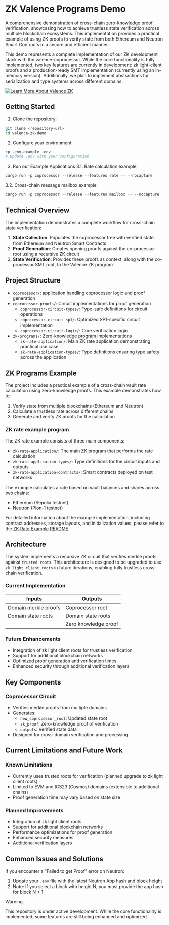 # ZK Valence Programs Demo
A comprehensive demonstration of cross-chain zero-knowledge proof verification, showcasing how to achieve trustless state verification across multiple blockchain ecosystems. This implementation provides a practical example of using ZK proofs to verify state from both Ethereum and Neutron Smart Contracts in a secure and efficient manner.

This demo represents a complete implementation of our ZK development stack with the valence-coprocessor. While the core functionality is fully implemented, two key features are currently in development: zk light-client proofs and a production-ready SMT implementation (currently using an in-memory version). Additionally, we plan to implement abstractions for serialization and type systems across different domains.

[![Learn More About Valence ZK](https://img.shields.io/badge/_Learn_More_About_Valence_ZK-2EA44F?style=for-the-badge&logo=github&logoColor=white)](https://github.com/timewave-computer/recursive-sp1-verifier/blob/master/context.md)


## Getting Started

1. Clone the repository:
```bash
git clone <repository-url>
cd valence-zk-demo
```

2. Configure your environment:
```bash
cp .env.example .env
# Update .env with your configuration
```
3. Run our Example Applications
3.1. Rate calculation example
```rust
cargo run -p coprocessor --release --features rate -- --nocapture
```
3.2. Cross-chain message mailbox example
```rust
cargo run -p coprocessor --release --features mailbox -- --nocapture
```

## Technical Overview

The implementation demonstrates a complete workflow for cross-chain state verification:

1. **State Collection**: Populates the coprocessor tree with verified state from Ethereum and Neutron Smart Contracts
2. **Proof Generation**: Creates opening proofs against the co-processor root using a recursive ZK circuit
3. **State Verification**: Provides these proofs as context, along with the co-processor SMT root, to the Valence ZK program

## Project Structure

- `coprocessor/`: application handling coprocessor logic and proof generation
- `coprocessor-proofs/`: Circuit implementations for proof generation
  - `coprocessor-circuit-types/`: Type-safe definitions for circuit operations
  - `coprocessor-circuit-sp1/`: Optimized SP1-specific circuit implementation
  - `coprocessor-circuit-logic/`: Core verification logic
- `zk-programs/`: Zero-knowledge program implementations
  - `zk-rate-application/`: Main ZK rate application demonstrating practical use case
  - `zk-rate-application-types/`: Type definitions ensuring type safety across the application

## ZK Programs Example

The project includes a practical example of a cross-chain vault rate calculation using zero-knowledge proofs. This example demonstrates how to:

1. Verify state from multiple blockchains (Ethereum and Neutron)
2. Calculate a trustless rate across different chains
3. Generate and verify ZK proofs for the calculation

### ZK rate example program

The ZK rate example consists of three main components:

- `zk-rate-application/`: The main ZK program that performs the rate calculation
- `zk-rate-application-types/`: Type definitions for the circuit inputs and outputs
- `zk-rate-application-contracts/`: Smart contracts deployed on test networks

The example calculates a rate based on vault balances and shares across two chains:
- Ethereum (Sepolia testnet)
- Neutron (Pion-1 testnet)

For detailed information about the example implementation, including contract addresses, storage layouts, and initialization values, please refer to the [ZK Rate Example README](./zk-programs/zk-rate-example/README.md).

## Architecture

The system implements a recursive ZK circuit that verifies merkle proofs against `trusted roots`. This architecture is designed to be upgraded to use `zk light client roots` in future iterations, enabling fully trustless cross-chain verification.

### Current Implementation

| Inputs | Outputs |
|--------|---------|
| Domain merkle proofs | Coprocessor root |
| Domain state roots | Domain state roots |
| | Zero knowledge proof |

### Future Enhancements

- Integration of zk light client roots for trustless verification
- Support for additional blockchain networks
- Optimized proof generation and verification times
- Enhanced security through additional verification layers

## Key Components

### Coprocessor Circuit
- Verifies merkle proofs from multiple domains
- Generates:
  - `new_coprocessor_root`: Updated state root
  - `zk_proof`: Zero-knowledge proof of verification
  - `outputs`: Verified state data
- Designed for cross-domain verification and processing

## Current Limitations and Future Work

### Known Limitations
- Currently uses trusted roots for verification (planned upgrade to zk light client roots)
- Limited to EVM and ICS23 (Cosmos) domains (extensible to additional chains)
- Proof generation time may vary based on state size

### Planned Improvements
- Integration of zk light client roots
- Support for additional blockchain networks
- Performance optimizations for proof generation
- Enhanced security measures
- Additional verification layers

## Common Issues and Solutions

If you encounter a "Failed to get Proof" error on Neutron:
1. Update your `.env` file with the latest Neutron App hash and block height
2. Note: If you select a block with height N, you must provide the app hash for block N + 1

> [!WARNING]
> This repository is under active development. While the core functionality is implemented, some features are still being enhanced and optimized.